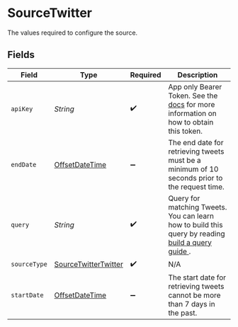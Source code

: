 # SourceTwitter

The values required to configure the source.


## Fields

| Field                                                                                                                                                                                                    | Type                                                                                                                                                                                                     | Required                                                                                                                                                                                                 | Description                                                                                                                                                                                              |
| -------------------------------------------------------------------------------------------------------------------------------------------------------------------------------------------------------- | -------------------------------------------------------------------------------------------------------------------------------------------------------------------------------------------------------- | -------------------------------------------------------------------------------------------------------------------------------------------------------------------------------------------------------- | -------------------------------------------------------------------------------------------------------------------------------------------------------------------------------------------------------- |
| `apiKey`                                                                                                                                                                                                 | *String*                                                                                                                                                                                                 | :heavy_check_mark:                                                                                                                                                                                       | App only Bearer Token. See the <a href="https://developer.twitter.com/en/docs/authentication/oauth-2-0/bearer-tokens">docs</a> for more information on how to obtain this token.                         |
| `endDate`                                                                                                                                                                                                | [OffsetDateTime](https://docs.oracle.com/javase/8/docs/api/java/time/OffsetDateTime.html)                                                                                                                | :heavy_minus_sign:                                                                                                                                                                                       | The end date for retrieving tweets must be a minimum of 10 seconds prior to the request time.                                                                                                            |
| `query`                                                                                                                                                                                                  | *String*                                                                                                                                                                                                 | :heavy_check_mark:                                                                                                                                                                                       | Query for matching Tweets. You can learn how to build this query by reading <a href="https://developer.twitter.com/en/docs/twitter-api/tweets/search/integrate/build-a-query"> build a query guide </a>. |
| `sourceType`                                                                                                                                                                                             | [SourceTwitterTwitter](../../models/shared/SourceTwitterTwitter.md)                                                                                                                                      | :heavy_check_mark:                                                                                                                                                                                       | N/A                                                                                                                                                                                                      |
| `startDate`                                                                                                                                                                                              | [OffsetDateTime](https://docs.oracle.com/javase/8/docs/api/java/time/OffsetDateTime.html)                                                                                                                | :heavy_minus_sign:                                                                                                                                                                                       | The start date for retrieving tweets cannot be more than 7 days in the past.                                                                                                                             |